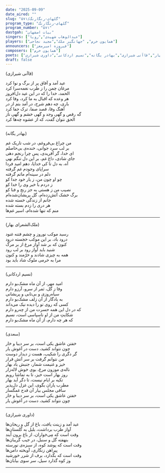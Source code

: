 ```yaml
---
date: "2025-09-09"
date_aired: ""
slug: "گلهای-رنگارنگ/۵۷۱"
program_type: "گلهای-رنگارنگ"
program_number: "۵۷۱"
dastgah: "بیات اصفهان"
singers: ["عبدالوهاب شهیدی","رویا"]
players: ["همایون خرم", "جهانگیر ملک","مجید نجاحی"]
announcers: ["فیروزه امیرمعز"]
composers: ["همایون خرم"]
poets: ["ملک‌الشعرای بهار","قاآنی شیرازی","بهادر یگانه","نسیم اردکانی","داوری شیرازی"]
draft: false
---
```



(قاآنی شیرازی)  

عید آمد و آفاق پر از برگ و نوا کرد  
مرغان چمن را ز طرب نغمه‌سرا کرد  
الحمد، خدا را که در این عید دل‌افروز  
هر وعده که اقبال به ما کرد، وفا کرد  
باری، چه دهم شرح، در آمد بتم از در  
آهنگ وفا، قصد صفا، ترک جفا کرد  
گه رقص و گهی وجد و گهی خشم و گهی ناز  
الحق نتوان گفت، که از عشوه چه‌ها کرد  

---

(بهادر یگانه)

من چراغ بی‌فروغم، در شب تاریک غم  
بر لب سرد جوانی، خنده‌ی بی‌حاصلم  
ای خدا، گر آفریدی، پس چرا رنجم دهی  
جای شادی، داغ غم، بر این دل تنگم نهی  
آه، به دل تا کی خدایا، دهم امید فردا  
سراپای وجودم غم گرفته  
دلم در سینه‌ام ماتم گرفته  
چو او چون من، ز یار خود جدا کو  
ز دردم با خبر وی را خدا کو  
نصیب من ز هستی به جز رنج و فنا کو  
برگ خشک آتش‌زده‌ام، گل پریشان‌شده‌ام  
جانم از زندگی خسته شده  
هر دری را زدم بسته شده  
منم که تنها شده‌ام، اسیر غم‌ها  

---

(ملک‌الشعرای بهار)


رسید موکب نوروز و چشم فتنه غنود  
درود باد، بر این موکب خجسته درود  
کنون که بر شد آواز مرغ از بر مرگ  
شنید باید آواز رود بر لب رود  
همه به چیزی شادند و خرّمند و کنون  
مرا به خرمی ملوک شاد باید بود  

---

(نسیم اردکانی)

امید مهر، از آن ماه مشک‌بو دارم  
وفا ز گل، ثمر از سرو، آرزو دارم  
سیاه‌روزی و بی‌تابی و پریشانی  
به یادگار از آن زلف مشک‌بو دارم  
کسی که روی تو را دیده نیک می‌داند  
که در دل این همه حسرت من از چه‌رو دارم  
شکایتِ من از او ناسپاسی است، نسیم  
که هر چه دارم، از آن ماه مشک‌بو دارم

---

(سعدی)

خفتن عاشق یکی است، بر سر دیبا و خار  
چون نتواند کشید، دست در آغوش یار  
گر دگری را شکیب، هست ز دیدار دوست  
من نتوانم گرفت بر سر آتش قرار  
خیز و غنیمت شمار، جنبش باد بهار  
ناله‌ی موزون مرغ، بوی خوش لاله‌زار  
روز بهار است خیز، تا به تماشا رویم  
تکیه بر ایام نیست، تا دگر آید بهار  
مطرب یاران بگوی، این غزل دل‌پذیر  
ساقی مجلس بیار آن قدح غمگسار  
خفتن عاشق یکی است، بر سر دیبا و خار  
چون نتواند کشید، دست در آغوش یار  

---

(داوری شیرازی)

عید آمد و زینت یافت، باغ از گل و ریحان‌ها  
آواز طرب برداشت، بلبل به گلستان‌ها  
وقت است که مِی‌خواران، از باغ برون آیند  
بنهفته گل و سنبل، در جیب گریبان‌ها  
وقت است که پوشد کوه، از سبزه‌ی نورسته  
پیراهن زنگاری، آویخته دامن‌ها  
وقت است که بگدازد، برف از شرر خورشید  
وز کوه گذارد سیل، سر سوی بیابان‌ها

---

